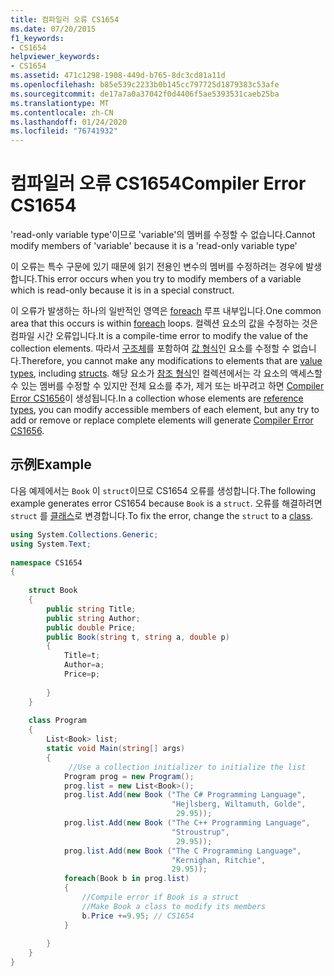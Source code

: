 ```yaml
---
title: 컴파일러 오류 CS1654
ms.date: 07/20/2015
f1_keywords:
- CS1654
helpviewer_keywords:
- CS1654
ms.assetid: 471c1298-1908-449d-b765-8dc3cd81a11d
ms.openlocfilehash: b85e539c2233b0b145cc797725d1879383c53afe
ms.sourcegitcommit: de17a7a0a37042f0d4406f5ae5393531caeb25ba
ms.translationtype: MT
ms.contentlocale: zh-CN
ms.lasthandoff: 01/24/2020
ms.locfileid: "76741932"
---
```

# <a name="compiler-error-cs1654"></a><span data-ttu-id="c67aa-102">컴파일러 오류 CS1654</span><span class="sxs-lookup"><span data-stu-id="c67aa-102">Compiler Error CS1654</span></span>
<span data-ttu-id="c67aa-103">'read-only variable type'이므로 'variable'의 멤버를 수정할 수 없습니다.</span><span class="sxs-lookup"><span data-stu-id="c67aa-103">Cannot modify members of 'variable' because it is a 'read-only variable type'</span></span>  
  
 <span data-ttu-id="c67aa-104">이 오류는 특수 구문에 있기 때문에 읽기 전용인 변수의 멤버를 수정하려는 경우에 발생합니다.</span><span class="sxs-lookup"><span data-stu-id="c67aa-104">This error occurs when you try to modify members of a variable which is read-only because it is in a special construct.</span></span>  
  
 <span data-ttu-id="c67aa-105">이 오류가 발생하는 하나의 일반적인 영역은 [foreach](../language-reference/keywords/foreach-in.md) 루프 내부입니다.</span><span class="sxs-lookup"><span data-stu-id="c67aa-105">One common area that this occurs is within [foreach](../language-reference/keywords/foreach-in.md) loops.</span></span> <span data-ttu-id="c67aa-106">컬렉션 요소의 값을 수정하는 것은 컴파일 시간 오류입니다.</span><span class="sxs-lookup"><span data-stu-id="c67aa-106">It is a compile-time error to modify the value of the collection elements.</span></span> <span data-ttu-id="c67aa-107">따라서 [구조체](../language-reference/builtin-types/value-types.md)를 포함하여 [값 형식](../programming-guide/classes-and-structs/structs.md)인 요소를 수정할 수 없습니다.</span><span class="sxs-lookup"><span data-stu-id="c67aa-107">Therefore, you cannot make any modifications to elements that are [value types](../language-reference/builtin-types/value-types.md), including [structs](../programming-guide/classes-and-structs/structs.md).</span></span> <span data-ttu-id="c67aa-108">해당 요소가 [참조 형식](../language-reference/keywords/reference-types.md)인 컬렉션에서는 각 요소의 액세스할 수 있는 멤버를 수정할 수 있지만 전체 요소를 추가, 제거 또는 바꾸려고 하면 [Compiler Error CS1656](../language-reference/compiler-messages/cs1656.md)이 생성됩니다.</span><span class="sxs-lookup"><span data-stu-id="c67aa-108">In a collection whose elements are [reference types](../language-reference/keywords/reference-types.md), you can modify accessible members of each element, but any try to add or remove or replace complete elements will generate [Compiler Error CS1656](../language-reference/compiler-messages/cs1656.md).</span></span>  
  
## <a name="example"></a><span data-ttu-id="c67aa-109">示例</span><span class="sxs-lookup"><span data-stu-id="c67aa-109">Example</span></span>  
 <span data-ttu-id="c67aa-110">다음 예제에서는 `Book` 이 `struct`이므로 CS1654 오류를 생성합니다.</span><span class="sxs-lookup"><span data-stu-id="c67aa-110">The following example generates error CS1654 because `Book` is a `struct`.</span></span> <span data-ttu-id="c67aa-111">오류를 해결하려면 `struct` 를 [클래스](../language-reference/keywords/class.md)로 변경합니다.</span><span class="sxs-lookup"><span data-stu-id="c67aa-111">To fix the error, change the `struct` to a [class](../language-reference/keywords/class.md).</span></span>  
  
```csharp  
using System.Collections.Generic;  
using System.Text;  
  
namespace CS1654  
{  
  
    struct Book  
    {  
        public string Title;  
        public string Author;  
        public double Price;  
        public Book(string t, string a, double p)  
        {  
            Title=t;  
            Author=a;  
            Price=p;  
  
        }  
    }  
  
    class Program  
    {  
        List<Book> list;  
        static void Main(string[] args)  
        {  
             //Use a collection initializer to initialize the list  
            Program prog = new Program();  
            prog.list = new List<Book>();  
            prog.list.Add(new Book ("The C# Programming Language",  
                                    "Hejlsberg, Wiltamuth, Golde",  
                                     29.95));  
            prog.list.Add(new Book ("The C++ Programming Language",  
                                    "Stroustrup",  
                                     29.95));  
            prog.list.Add(new Book ("The C Programming Language",  
                                    "Kernighan, Ritchie",  
                                    29.95));  
            foreach(Book b in prog.list)  
            {  
                //Compile error if Book is a struct  
                //Make Book a class to modify its members  
                b.Price +=9.95; // CS1654  
            }  
  
        }  
    }  
}  
```
